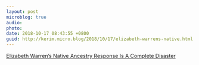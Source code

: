 ```yaml
---
layout: post
microblog: true
audio: 
photo: 
date: 2018-10-17 08:43:55 +0800
guid: http://kerim.micro.blog/2018/10/17/elizabeth-warrens-native.html
---
```

[Elizabeth Warren’s Native Ancestry Response Is A Complete Disaster](https://www.currentaffairs.org/2018/10/elizabeth-warrens-native-ancestry-response-is-a-complete-disaster)
